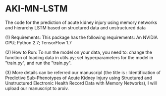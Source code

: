 # AKI-MN-LSTM
The code for the prediction of acute kidney injury using memory networks and hierarchy LSTM based on structured data and unstructured data  

(1) Requirements: This package has the following requirements: An NVIDIA GPU; Python 2.7; TensorFlow 1.7

(2) How to Run: To run the model on your data, you need to: change the function of loading data in utils.py; 
set hyperparameters for the model in "train.py", and run the "train.py".

(3) More details can be referred our manuscripI (the title is : Identification of Predictive Sub-Phenotypes of Acute Kidney Injury using Structured and Unstructured Electronic Health Record Data with Memory Networks), I will upload our manuscript to arxiv.

